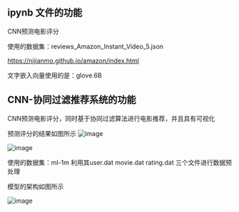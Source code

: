 ## ipynb 文件的功能
CNN预测电影评分

使用的数据集：reviews_Amazon_Instant_Video_5.json

https://nijianmo.github.io/amazon/index.html

文字嵌入向量使用的是：glove.6B

## CNN-协同过滤推荐系统的功能

CNN预测电影评分，同时基于协同过滤算法进行电影推荐，并且具有可视化

预测评分的结果如图所示
![image](https://user-images.githubusercontent.com/81425936/211156050-711bd200-f8d9-4188-8d26-12ac6c4fdd1a.png)


![image](https://user-images.githubusercontent.com/81425936/211156037-ca409c44-1cc6-4a6d-bd7e-8bfe47ff1b61.png)


使用的数据集：ml-1m 利用其user.dat movie.dat rating.dat 三个文件进行数据预处理

模型的架构如图所示

![image](https://user-images.githubusercontent.com/81425936/211156021-32b0ae48-8265-496d-9093-aebf58f0a6fe.png)


